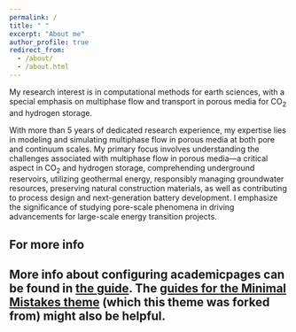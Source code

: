 ```yaml
---
permalink: /
title: " "
excerpt: "About me"
author_profile: true
redirect_from: 
  - /about/
  - /about.html
---
```

<!--
> __Update:__ I will be starting as an assistant professor at Imperial College London in January 2024, with a co-appointment from [Earth Science Engineering](https://www.imperial.ac.uk/earth-science/) and [I-X (Imperial + AI)](https://ix.imperial.ac.uk/). My group focuses on AI for Energy Transition, with special emphasis on subsurface energy storage and CO$_2$ geological storage. Please reach out if you are interested in [Ph.D. opportunity](https://www.imperial.ac.uk/media/imperial-college/grantham-institute/public/dtp/2024-projects/grantham-institute-2024-projects/2024_27_ESE_GW.pdf) in Fall 2024!
-->
My research interest is in computational methods for earth sciences, with a special emphasis on multiphase flow and transport in porous media for CO<sub>2</sub> and hydrogen storage. 

With more than 5 years of dedicated research experience, my expertise lies in modeling and simulating multiphase flow in porous media at both pore and continuum scales. My primary focus involves understanding the challenges associated with multiphase flow in porous media—a critical aspect in CO<sub>2</sub> and hydrogen storage, comprehending underground reservoirs, utilizing geothermal energy, responsibly managing groundwater resources, preserving natural construction materials, as well as contributing to process design and next-generation battery development. I emphasize the significance of studying pore-scale phenomena in driving advancements for large-scale energy transition projects.

<!-- Check out ccsnet.ai, a machine learning-based web application for real-time CO2 -->
<!-- plume migration and pressure buildup prediction. This web application provides 1,000 predictions per day to researchers, students, regulators, and industrial users across the world.-->

For more info
------
More info about configuring academicpages can be found in [the guide](https://academicpages.github.io/markdown/). The [guides for the Minimal Mistakes theme](https://mmistakes.github.io/minimal-mistakes/docs/configuration/) (which this theme was forked from) might also be helpful.
--- 
